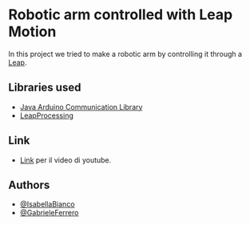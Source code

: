 # Robotic arm controlled with Leap Motion

In this project we tried to make a robotic arm by controlling it through a [Leap](https://www.ultraleap.com/product/leap-motion-controller/).

## Libraries used

- [Java Arduino Communication Library](https://github.com/HirdayGupta/Java-Arduino-Communication-Library)
- [LeapProcessing](https://github.com/PROGETTI-FERREROBIANCO/LIBRERIE/blob/main/java/LeapProcessing)

## Link
- [Link](https://youtu.be/08P2p3_jtuo) per il video di youtube.

## Authors

- [@IsabellaBianco](https://github.com/IsabellaBianco)
- [@GabrieleFerrero](https://github.com/GabrieleFerrero)

  
